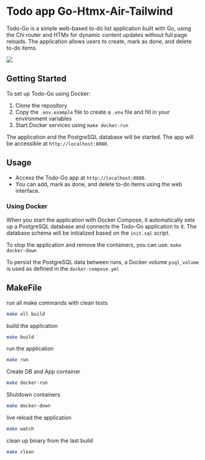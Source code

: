 # Todo app Go-Htmx-Air-Tailwind

Todo-Go is a simple web-based to-do list application built with Go, using the Chi router and HTMx for dynamic content updates without full page reloads. The application allows users to create, mark as done, and delete to-do items. 

![](https://i.imgur.com/4HPp8n0.png)

## Getting Started

To set up Todo-Go using Docker:
1. Clone the repository
2. Copy the `.env.example` file to create a `.env` file and fill in your environment variables
3. Start Docker services using `make docker-run`

The application and the PostgreSQL database will be started. The app will be accessible at `http://localhost:8080`.

## Usage

- Access the Todo-Go app at `http://localhost:8080`.
- You can add, mark as done, and delete to-do items using the web interface.

### Using Docker
When you start the application with Docker Compose, it automatically sets up a PostgreSQL database and connects the Todo-Go application to it. The database schema will be initialized based on the `init.sql` script.

To stop the application and remove the containers, you can use: `make docker-down`

To persist the PostgreSQL data between runs, a Docker volume `psql_volume` is used as defined in the `docker-compose.yml`

## MakeFile

run all make commands with clean tests
```bash
make all build
```

build the application
```bash
make build
```

run the application
```bash
make run
```

Create DB and App container
```bash
make docker-run
```

Shutdown containers
```bash
make docker-down
```

live reload the application
```bash
make watch
```

clean up binary from the last build
```bash
make clean
```
